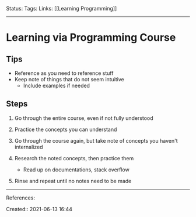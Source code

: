 Status:
Tags: 
Links: [[Learning Programming]]
___
# Learning via Programming Course
## Tips
- Reference as you need to reference stuff
- Keep note of things that do not seem intuitive
	- Include examples if needed
## Steps
1. Go through the entire course, even if not fully understood
2. Practice the concepts you can understand
3. Go through the course again, but take note of concepts you haven't internalized
4. Research the noted concepts, then practice them
	- Read up on documentations, stack overflow

5. Rinse and repeat until no notes need to be made
___
References:

Created:: 2021-06-13 16:44